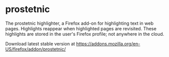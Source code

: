 prostetnic
==========

The prostetnic highlighter, a Firefox add-on for highlighting text in web pages.
Highlights reappear when highlighted pages are revisited.
These highlights are stored in the user's Firefox profile; not anywhere in the cloud.

Download latest stable version at https://addons.mozilla.org/en-US/firefox/addon/prostetnic/
